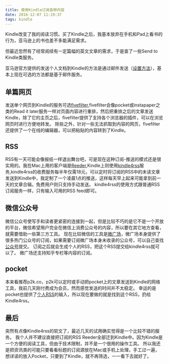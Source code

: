 ```yaml
---
title: 使用Kindle订阅各种内容
date: 2016-12-07 11:19:37
tags: kindle
---
```


Kindle改变了我的阅读习惯。买了Kindle之后，我基本放弃在手机和Pad上看书的行为，亚马逊上的书也差不多能满足需求。

但最近忽然有了经常阅续有一定篇幅的英文文章的需求，于是查了一些Send to Kindle类服务。

亚马逊官方提供的发送个人文档到Kindle的方法是通过邮件发送（[设置方法][1]），基本上现在可选的方法都是基于邮件服务。

## 单篇网页
发送单个网页到Kindle的服务可选[fivefilter][2],fivefilter会像pocket或instapaper之类的Read it later服务一样对页面内容进行重排，然后把重排之后的文章发送Kindle，除了它的主页之后，fivefilter提供了支持各个浏览器的插件，可以在浏览网页时进行方便地转发。
除些之外，针对一些无法抓取到内容的网页，fivefilter还提供了一个在线的编辑器，可以把粘贴的内容转到了Kindle。

## RSS
RSS有一天可能会像报纸一样退出舞台吧，可是现在这种订阅-推送的模式还是很实用的。我在Mac上用的客户端是[Reeder][3],Kindle上则使用[kindle4rss][4]服务,kindle4rss的收费服务每半年仅需18元，可以定时将订阅的RSS中的未读文章发送到Kindle中，我定制了一个凌晨1点的推送，这样每天早上起来可能拿到前一天的文章合辑。免费用户则只支持手动发送。
kindle4rss的使用方式跟普通RSS订阅服务一样，只有输入可用的RSS feed即可。

## 微信公众号
微信公众号使写手和读者更紧密的连接到一起，但是比较不巧的是它不是一个开放的平台，微信希望用户完全在微信上消费公众号的内容，所以要在其它地方查看，就需要借助一些第三方工具。
现在比较微信的工具是[微广场][5]，微广场本身提供了很多热门公众号的订阅，如果需要订阅微广场本身未收录的公众号，可以自己查找[公众号][6]提交。
订阅之后就会生成个人的RSS，把这个RSS提交给kindle4rss就可以了。
微广场还支持知乎专栏等内容的订阅。

## pocket
本来看推荐p2k.co，p2k可以定时或手动把pocket上的文章发送到Kindle的网络工具，我前几天刚付费成为会员，然而感觉发送的时间并不太稳定。
幸运的是pocket也提供了[个人RSS][7]的输入，所以现在要做的就是找到这个RSS，扔给Kindle4rss。

## 最后
突然有点像Kindle4rss的软文了，最近几天的试用确实觉得是一个比较不错的服务。
我个人并不建议直接把订阅的RSS Reeder全部迁到Kindle中。因为Kindle是一个方便的阅读工具，但由于技术限制，并不是一个很用的操作工具。
所以我还是把资讯类的可能只要看看标题的订阅源放在Mac或手机上处理，手工过一遍，想详读的放入Pocket，只要到了Kindle，就不再筛选，一一看下去就好了。

[1]:	https://www.amazon.cn/gp/help/customer/display.html?nodeId=201974220
[2]:	http://fivefilters.org
[3]:	http://reederapp.com
[4]:	http://kindle4rss.com
[5]:	http://www.iwgc.cn/web
[6]:	http://weixin.sogou.com/weixin?type=1&ie=utf8&query=%E4%B8%83%E4%B8%AA%E4%BD%9C%E5%AE%B6
[7]:	https://help.getpocket.com/article/1074-can-i-subscribe-to-my-list-via-rss
